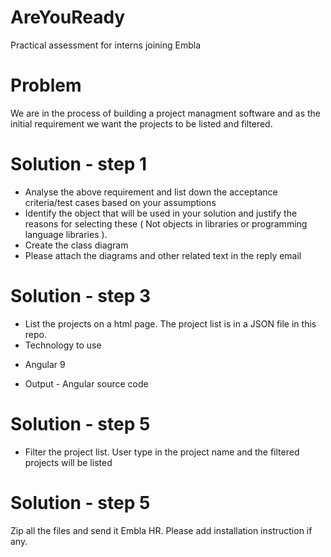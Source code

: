# AreYouReady
Practical assessment for interns joining Embla

# Problem
We are in the process of building a project managment software and as the initial requirement we want the projects to be listed and filtered.

# Solution - step 1
* Analyse the above requirement and list down the acceptance criteria/test cases based on your assumptions
* Identify the object that will be used in your solution and justify the reasons for selecting these ( Not objects in libraries or programming language libraries ). 
* Create the class diagram
* Please attach the diagrams and other related text in the reply email 

# Solution - step 3
* List the projects on a html page. The project list is in a JSON file in this repo. 
* Technology to use
- Angular 9

* Output - Angular source code

# Solution - step 5
* Filter the project list. User type in the project name and the filtered projects will be listed

# Solution - step 5
Zip all the files and send it Embla HR. Please add installation instruction if any. 

